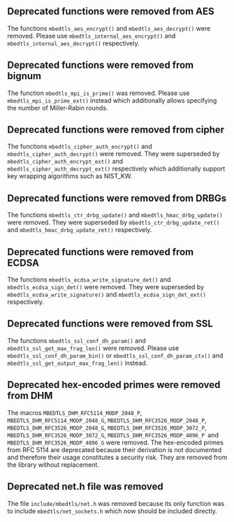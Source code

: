 Deprecated functions were removed from AES
------------------------------------------

The functions `mbedtls_aes_encrypt()` and `mbedtls_aes_decrypt()` were removed.
Please use `mbedtls_internal_aes_encrypt()` and `mbedtls_internal_aes_decrypt()`
respectively.

Deprecated functions were removed from bignum
---------------------------------------------

The function `mbedtls_mpi_is_prime()` was removed. Please use
`mbedtls_mpi_is_prime_ext()` instead which additionally allows specifying the
number of Miller-Rabin rounds.

Deprecated functions were removed from cipher
---------------------------------------------

The functions `mbedtls_cipher_auth_encrypt()` and
`mbedtls_cipher_auth_decrypt()` were removed. They were superseded by
`mbedtls_cipher_auth_encrypt_ext()` and `mbedtls_cipher_auth_decrypt_ext()`
respectively which additionally support key wrapping algorithms such as
NIST_KW.
    
Deprecated functions were removed from DRBGs
--------------------------------------------

The functions `mbedtls_ctr_drbg_update()` and `mbedtls_hmac_drbg_update()`
were removed. They were superseded by `mbedtls_ctr_drbg_update_ret()` and
`mbedtls_hmac_drbg_update_ret()` respectively.

Deprecated functions were removed from ECDSA
--------------------------------------------

The functions `mbedtls_ecdsa_write_signature_det()` and
`mbedtls_ecdsa_sign_det()` were removed. They were superseded by
`mbedtls_ecdsa_write_signature()` and `mbedtls_ecdsa_sign_det_ext()`
respectively.

Deprecated functions were removed from SSL
------------------------------------------

The functions `mbedtls_ssl_conf_dh_param()` and
`mbedtls_ssl_get_max_frag_len()` were removed. Please use
`mbedtls_ssl_conf_dh_param_bin()` or `mbedtls_ssl_conf_dh_param_ctx()` and
`mbedtls_ssl_get_output_max_frag_len()` instead.


Deprecated hex-encoded primes were removed from DHM
---------------------------------------------------

The macros `MBEDTLS_DHM_RFC5114_MODP_2048_P`, `MBEDTLS_DHM_RFC5114_MODP_2048_G`,
`MBEDTLS_DHM_RFC3526_MODP_2048_P`, `MBEDTLS_DHM_RFC3526_MODP_2048_G`,
`MBEDTLS_DHM_RFC3526_MODP_3072_P`, `MBEDTLS_DHM_RFC3526_MODP_3072_G`,
`MBEDTLS_DHM_RFC3526_MODP_4096_P `and `MBEDTLS_DHM_RFC3526_MODP_4096_G` were
removed. The hex-encoded primes from RFC 5114 are deprecated because their 
derivation is not documented and therefore their usage constitutes a security 
risk. They are removed from the library without replacement.

Deprecated net.h file was removed
---------------------------------

The file `include/mbedtls/net.h` was removed because its only function was to
include `mbedtls/net_sockets.h` which now should be included directly.

